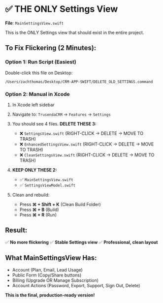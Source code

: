 # ✅ THE ONLY Settings View

**File**: `MainSettingsView.swift`

This is the ONLY Settings view that should exist in the entire project.

## To Fix Flickering (2 Minutes):

### Option 1: Run Script (Easiest)
Double-click this file on Desktop:
```
/Users/zachthomas/Desktop/CRM-APP-SWIFT/DELETE_OLD_SETTINGS.command
```

### Option 2: Manual in Xcode
1. In Xcode left sidebar
2. Navigate to: `TrusendaCRM` → `Features` → `Settings`
3. You should see 4 files. **DELETE THESE 3:**
   - ❌ `SettingsView.swift` (RIGHT-CLICK → DELETE → MOVE TO TRASH)
   - ❌ `EnhancedSettingsView.swift` (RIGHT-CLICK → DELETE → MOVE TO TRASH)
   - ❌ `CleanSettingsView.swift` (RIGHT-CLICK → DELETE → MOVE TO TRASH)

4. **KEEP ONLY THESE 2:**
   - ✅ `MainSettingsView.swift`
   - ✅ `SettingsViewModel.swift`

5. Clean and rebuild:
   - Press **⌘ + Shift + K** (Clean Build Folder)
   - Press **⌘ + B** (Build)
   - Press **⌘ + R** (Run)

## Result:

✅ **No more flickering**
✅ **Stable Settings view**
✅ **Professional, clean layout**

## What MainSettingsView Has:

- Account (Plan, Email, Lead Usage)
- Public Form (Copy/Share buttons)
- Billing (Upgrade OR Manage Subscription)
- Account Actions (Password, Export, Support, Sign Out, Delete)

**This is the final, production-ready version!**

